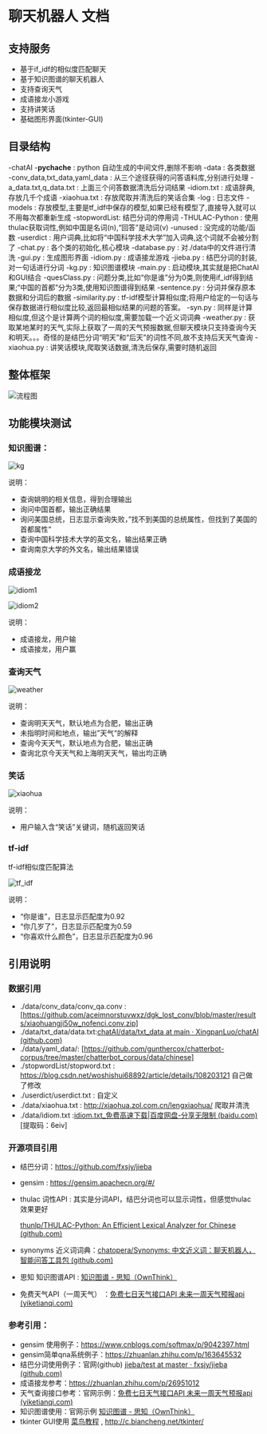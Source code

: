 # 聊天机器人 文档

## 支持服务

  * 基于if_idf的相似度匹配聊天
  * 基于知识图谱的聊天机器人
  * 支持查询天气
  * 成语接龙小游戏
  * 支持讲笑话   
  * 基础图形界面(tkinter-GUI) 

## 目录结构

-chatAI
  -__pychache__ : python 自动生成的中间文件,删除不影响
  -data : 各类数据
    -conv_data,txt_data,yaml_data : 从三个途径获得的问答语料库,分别进行处理
    -a_data.txt,q_data.txt : 上面三个问答数据清洗后分词结果
    -idiom.txt : 成语辞典,存放几千个成语
    -xiaohua.txt : 存放爬取并清洗后的笑话合集
  -log : 日志文件
  -models : 存放模型,主要是tf_idf中保存的模型,如果已经有模型了,直接导入就可以不用每次都重新生成
  -stopwordList: 结巴分词的停用词
  -THULAC-Python : 使用thulac获取词性,例如中国是名词(n),“回答”是动词(v)
  -unused : 没完成的功能/函数
  -userdict : 用户词典,比如将“中国科学技术大学”加入词典,这个词就不会被分割了
  -chat.py : 各个类的初始化,核心模块
  -database.py : 对./data中的文件进行清洗
  -gui.py : 生成图形界面
  -idiom.py : 成语接龙游戏
  -jieba.py : 结巴分词的封装,对一句话进行分词
  -kg.py : 知识图谱模块
  -main.py : 启动模块,其实就是把ChatAI和GUI结合
  -quesClass.py : 问题分类,比如“你是谁”分为0类,则使用if_idf得到结果;“中国的首都”分为3类,使用知识图谱得到结果
  -sentence.py : 分词并保存原本数据和分词后的数据
  -similarity.py : tf-idf模型计算相似度;将用户给定的一句话与保存数据进行相似度比较,返回最相似结果的问题的答案。
  -syn.py : 同样是计算相似度,但这个是计算两个词的相似度,需要加载一个近义词词典
  -weather.py : 获取某地某时的天气,实际上获取了一周的天气预报数据,但聊天模块只支持查询今天和明天。。。奇怪的是结巴分词“明天”和“后天”的词性不同,故不支持后天天气查询
  -xiaohua.py : 讲笑话模块,爬取笑话数据,清洗后保存,需要时随机返回

## 整体框架

![流程图](https://cdn.jsdelivr.net/gh/XingpanLuo/PictureBed/BlogImag202206071324423.jpg)

## 功能模块测试

### 知识图谱：

![kg](https://cdn.jsdelivr.net/gh/XingpanLuo/PictureBed/BlogImag202206071324234.png)

说明：

* 查询姚明的相关信息，得到合理输出
* 询问中国首都，输出正确结果
* 询问美国总统，日志显示查询失败，”找不到美国的总统属性，但找到了美国的首都属性“
* 查询中国科学技术大学的英文名，输出结果正确
* 查询南京大学的外文名，输出结果错误

### 成语接龙

![idiom1](https://cdn.jsdelivr.net/gh/XingpanLuo/PictureBed/BlogImag202206071324609.png)

![idiom2](https://cdn.jsdelivr.net/gh/XingpanLuo/PictureBed/BlogImag202206071325749.png)

说明：

* 成语接龙，用户输
* 成语接龙，用户赢

### 查询天气

![weather](https://cdn.jsdelivr.net/gh/XingpanLuo/PictureBed/BlogImag202206071324168.png)

说明：

* 查询明天天气，默认地点为合肥，输出正确
* 未指明时间和地点，输出”天气“的解释
* 查询今天天气，默认地点为合肥，输出正确
* 查询北京今天天气和上海明天天气，输出均正确

### 笑话

![xiaohua](https://cdn.jsdelivr.net/gh/XingpanLuo/PictureBed/BlogImag202206071324810.png)

说明：

* 用户输入含“笑话”关键词，随机返回笑话

### tf-idf

tf-idf相似度匹配算法

![tf_idf](https://cdn.jsdelivr.net/gh/XingpanLuo/PictureBed/BlogImag202206071324217.png)

说明：

* “你是谁”，日志显示匹配度为0.92 
* “你几岁了”，日志显示匹配度为0.59
* “你喜欢什么颜色”，日志显示匹配度为0.96

## 引用说明

### 数据引用

* ./data/conv_data/conv_qa.conv :    [https://github.com/aceimnorstuvwxz/dgk_lost_conv/blob/master/results/xiaohuangji50w_nofenci.conv.zip]
* ./data/txt_data/data.txt:[chatAI/data/txt_data at main · XingpanLuo/chatAI (github.com)](https://github.com/XingpanLuo/chatAI/tree/main/data/txt_data)
* ./data/yaml_data/: [https://github.com/gunthercox/chatterbot-corpus/tree/master/chatterbot_corpus/data/chinese]
* ./stopwordList/stopword.txt : https://blog.csdn.net/woshishui68892/article/details/108203121 自己做了修改
* ./userdict/userdict.txt : 自定义
* ./data/xiaohua.txt : http://xiaohua.zol.com.cn/lengxiaohua/ 爬取并清洗
* ./data/idiom.txt :[idiom.txt_免费高速下载|百度网盘-分享无限制 (baidu.com)](https://pan.baidu.com/s/1dFFyHQ5) [提取码：6eiv]

### 开源项目引用

* 结巴分词：https://github.com/fxsjy/jieba

* gensim : https://gensim.apachecn.org/#/

* thulac 词性API : 其实是分词API，结巴分词也可以显示词性，但感觉thulac 效果更好 

  [thunlp/THULAC-Python: An Efficient Lexical Analyzer for Chinese (github.com)](https://github.com/thunlp/THULAC-Python)

* synonyms 近义词词典：[chatopera/Synonyms: 中文近义词：聊天机器人，智能问答工具包 (github.com)](https://github.com/chatopera/Synonyms)

* 思知 知识图谱API : [知识图谱 - 思知（OwnThink）](https://www.ownthink.com/docs/kg/)

* 免费天气API（一周天气） ：[免费七日天气接口API 未来一周天气预报api (yiketianqi.com)](https://www.yiketianqi.com/index/doc?version=week)

### 参考引用：

* gensim 使用例子：https://www.cnblogs.com/softmax/p/9042397.html
* gensim简单qna系统例子：https://zhuanlan.zhihu.com/p/163645532
* 结巴分词使用例子：官网(github) [jieba/test at master · fxsjy/jieba (github.com)](https://github.com/fxsjy/jieba/tree/master/test)
* 成语接龙参考：https://zhuanlan.zhihu.com/p/26951012
* 天气查询接口参考：官网示例：[免费七日天气接口API 未来一周天气预报api (yiketianqi.com)](https://www.yiketianqi.com/index/doc?version=week)
* 知识图谱使用：官网示例 [知识图谱 - 思知（OwnThink）](https://www.ownthink.com/docs/kg/)
* tkinter GUI使用 [菜鸟教程](https://www.runoob.com/python/python-gui-tkinter.html)  , http://c.biancheng.net/tkinter/

